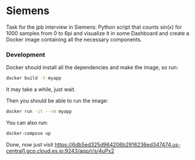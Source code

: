 # Siemens
Task for the jpb interview in Siemens: Python script that counts sin(x) for 1000 samples from 0 to 6pi and visualize it in some Dashboard and create a Docker image containing all the necessary components.

### Development
Docker should install all the dependencies and make the image, so run:
```bash
docker build -t myapp
```
It may take a while, just wait.  

Then you should be able to run the image:
```bash
docker run -it --rm myapp
```

You can also run:
```bash
docker-compose up
```
Done, now just visit https://6db5ed325d964206b2916236ed347474.us-central1.gcp.cloud.es.io:9243/app/r/s/4uPx2
